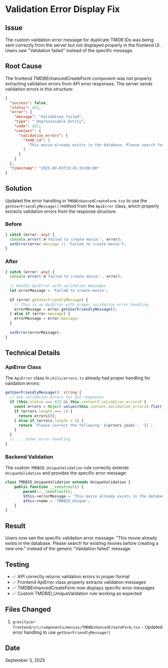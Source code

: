 # Validation Error Display Fix

## Issue
The custom validation error message for duplicate TMDB IDs was being sent correctly from the server but not displayed properly in the frontend UI. Users saw "Validation failed" instead of the specific message.

## Root Cause
The frontend TMDBEnhancedCreateForm component was not properly extracting validation errors from API error responses. The server sends validation errors in this structure:

```json
{
  "success": false,
  "status": 422,
  "error": {
    "message": "Validation failed",
    "type": " Unprocessable Entity", 
    "code": 422,
    "context": {
      "validation_errors": {
        "tmdb_id": [
          "This movie already exists in the database. Please search for existing movies before creating a new one."
        ]
      }
    }
  },
  "timestamp": "2025-09-03T19:45:32+00:00"
}
```

## Solution
Updated the error handling in `TMDBEnhancedCreateForm.tsx` to use the `getUserFriendlyMessage()` method from the `ApiError` class, which properly extracts validation errors from the response structure.

### Before
```typescript
} catch (error: any) {
  console.error('❌ Failed to create movie:', error);
  setError(error.message || 'Failed to create movie');
}
```

### After  
```typescript
} catch (error: any) {
  console.error('❌ Failed to create movie:', error);
  
  // Handle ApiError with validation messages
  let errorMessage = 'Failed to create movie';
  
  if (error.getUserFriendlyMessage) {
    // This is an ApiError with proper validation error handling
    errorMessage = error.getUserFriendlyMessage();
  } else if (error.message) {
    errorMessage = error.message;
  }
  
  setError(errorMessage);
}
```

## Technical Details

### ApiError Class
The `ApiError` class in `utils/errors.ts` already had proper handling for validation errors:

```typescript
getUserFriendlyMessage(): string {
  // Use validation errors for 422 responses
  if (this.status === 422 && this.context?.validation_errors) {
    const errors = Object.values(this.context.validation_errors).flat();
    if (errors.length === 1) {
      return errors[0];
    } else if (errors.length > 1) {
      return `Please correct the following: ${errors.join(', ')}`;
    }
  }
  // ... other error handling
}
```

### Backend Validation
The custom `TMDBID_UniqueValidation` rule correctly extends `UniqueValidation` and provides the specific error message:

```php
class TMDBID_UniqueValidation extends UniqueValidation {
    public function __construct() {
        parent::__construct();
        $this->errorMessage = 'This movie already exists in the database. Please search for existing movies before creating a new one.';
        $this->name = 'TMDBID_Unique';
    }
}
```

## Result
Users now see the specific validation error message: "This movie already exists in the database. Please search for existing movies before creating a new one." instead of the generic "Validation failed" message.

## Testing
- ✅ API correctly returns validation errors in proper format
- ✅ Frontend ApiError class properly extracts validation messages  
- ✅ TMDBEnhancedCreateForm now displays specific error messages
- ✅ Custom TMDBID_UniqueValidation rule working as expected

## Files Changed
1. `gravitycar-frontend/src/components/movies/TMDBEnhancedCreateForm.tsx` - Updated error handling to use `getUserFriendlyMessage()`

## Date
September 3, 2025
